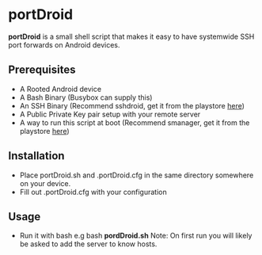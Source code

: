 portDroid
======
**portDroid** is a small shell script that makes it easy to have systemwide SSH port forwards on Android devices.

## Prerequisites

- A Rooted Android device
- A Bash Binary (Busybox can supply this)
- An SSH Binary (Recommend sshdroid, get it from the playstore [here](https://play.google.com/store/apps/details?id=berserker.android.apps.sshdroid))
- A Public Private Key pair setup with your remote server
- A way to run this script at boot (Recommend smanager, get it from the playstore [here](https://play.google.com/store/apps/details?id=os.tools.scriptmanager))

## Installation

- Place portDroid.sh and .portDroid.cfg in the same directory somewhere on your device.
- Fill out .portDroid.cfg with your configuration

## Usage

- Run it with bash e.g bash **pordDroid.sh**
Note: On first run you will likely be asked to add the server to know hosts.
